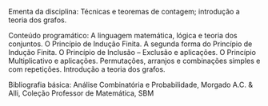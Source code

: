 Ementa da disciplina:
Técnicas e teoremas de contagem; introdução a teoria dos grafos.

Conteúdo programático:
A linguagem matemática, lógica e teoria dos conjuntos. O Princípio de Indução Finita. A segunda forma do Princípio de Indução Finita. O Princípio de Inclusão – Exclusão e aplicações. O Princípio 
Multiplicativo e aplicações. Permutações, arranjos e combinações simples e com repetições. Introdução a teoria dos grafos.

Bibliografia básica:
Análise Combinatória e Probabilidade, Morgado A.C. & Alli, Coleção Professor de Matemática, SBM
